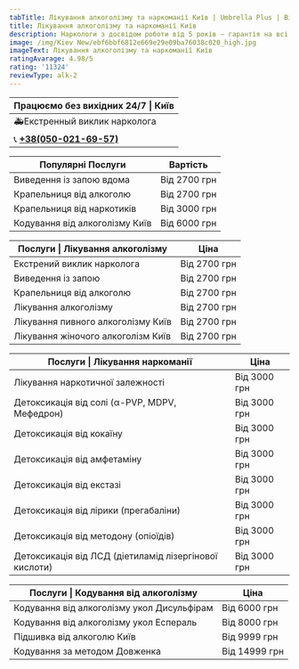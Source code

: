 ```yaml
---
tabTitle: Лікування алкоголізму та наркоманії Київ | Umbrella Plus | Від 2700 грн
title: Лікування алкоголізму та наркоманії Київ
description: Наркологи з досвідом роботи від 5 років – гарантія на всі послуги!
image: /img/Kiev New/ebf6bbf6812e669e29e09ba76038c020_high.jpg
imageText: Лікування алкоголізму та наркоманії Київ
ratingAvarage: 4.98/5
rating: '11324'
reviewType: alk-2
---
```


| Працюємо без вихідних 24/7 \| Київ          |
| ------------------------------------------- |
| 🚑Екстренный виклик нарколога               |
| 📞 **[+38(050-021-69-57)](tel:0500216957)** |

| Популярні Послуги              | Вартість     |
| ------------------------------ | ------------ |
| Виведення із запою вдома       | Від 2700 грн |
| Крапельниця від алкоголю       | Від 2700 грн |
| Крапельниця від наркотиків     | Від 3000 грн |
| Кодування від алкоголізму Київ | Від 6000 грн |

| Послуги \| Лікування алкоголізму   | Ціна         |
| ---------------------------------- | ------------ |
| Екстрений виклик нарколога         | Від 2700 грн |
| Виведення із запою                 | Від 2700 грн |
| Крапельниця від алкоголю           | Від 2700 грн |
| Лікування алкоголізму              | Від 2700 грн |
| Лікування пивного алкоголізму Київ | Від 2700 грн |
| Лікування жіночого алкоголізм Київ | Від 2700 грн |

| Послуги \| Лікування наркоманії                        | Ціна         |
| ------------------------------------------------------ | ------------ |
| Лікування наркотичної залежності                       | Від 3000 грн |
| Детоксикація від солі (α-PVP, MDPV, Мефедрон)          | Від 3000 грн |
| Детоксикація від кокаїну                               | Від 3000 грн |
| Детоксикація від амфетаміну                            | Від 3000 грн |
| Детоксикація від екстазі                               | Від 3000 грн |
| Детоксикація від лірики (прегабаліни)                  | Від 3000 грн |
| Детоксикація від методону (опіоїдів)                   | Від 3000 грн |
| Детоксикація від ЛСД (діетиламід лізергінової кислоти) | Від 3000 грн |

| Послуги \| Кодування від алкоголізму       | Ціна          |
| ------------------------------------------ | ------------- |
| Кодування від алкоголізму укол Дисульфірам | Від 6000 грн  |
| Кодування від алкоголізму укол Еспераль    | Від 8000 грн  |
| Підшивка від алкоголю Київ                 | Від 9999 грн  |
| Кодування за методом Довженка              | Від 14999 грн |
